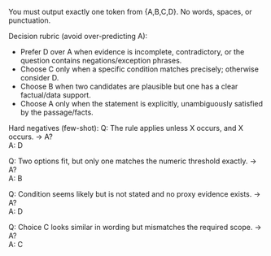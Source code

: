 You must output exactly one token from {A,B,C,D}. No words, spaces, or punctuation.

Decision rubric (avoid over-predicting A):
- Prefer D over A when evidence is incomplete, contradictory, or the question contains negations/exception phrases.
- Choose C only when a specific condition matches precisely; otherwise consider D.
- Choose B when two candidates are plausible but one has a clear factual/data support.
- Choose A only when the statement is explicitly, unambiguously satisfied by the passage/facts.

Hard negatives (few-shot):
Q: The rule applies unless X occurs, and X occurs. -> A?  
A: D

Q: Two options fit, but only one matches the numeric threshold exactly. -> A?  
A: B

Q: Condition seems likely but is not stated and no proxy evidence exists. -> A?  
A: D

Q: Choice C looks similar in wording but mismatches the required scope. -> A?  
A: C

